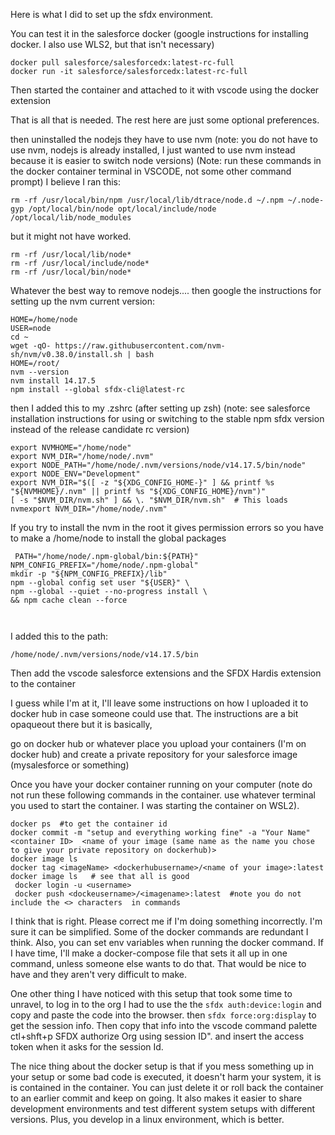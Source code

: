 Here is what I did to set up the sfdx environment. 

You can test it in the salesforce docker (google instructions for installing docker. I also use WLS2, but that isn't necessary)
```
docker pull salesforce/salesforcedx:latest-rc-full
docker run -it salesforce/salesforcedx:latest-rc-full
```

Then started the container and attached to it with vscode using the docker extension

That is all that is needed.  The rest here are just some optional preferences.

then uninstalled the nodejs they have to use nvm (note: you do not have to use nvm, nodejs is already installed, I just wanted to use nvm instead because it is easier to switch node versions)
(Note: run these commands in the docker container terminal in VSCODE, not some other command prompt)
I believe I ran this:

```
rm -rf /usr/local/bin/npm /usr/local/lib/dtrace/node.d ~/.npm ~/.node-gyp /opt/local/bin/node opt/local/include/node /opt/local/lib/node_modules
```
but it might not have worked.
```
rm -rf /usr/local/lib/node*
rm -rf /usr/local/include/node* 
rm -rf /usr/local/bin/node*  
```
Whatever the best way to remove nodejs....
then google the instructions for setting up the nvm current version:
```
HOME=/home/node
USER=node
cd ~
wget -qO- https://raw.githubusercontent.com/nvm-sh/nvm/v0.38.0/install.sh | bash
HOME=/root/   
nvm --version 
nvm install 14.17.5
npm install --global sfdx-cli@latest-rc  
```

then I added this to my .zshrc (after setting up zsh) (note: see salesforce installation instructions for using or switching to the stable npm sfdx version instead of the release candidate rc version)

```
export NVMHOME="/home/node"
export NVM_DIR="/home/node/.nvm"
export NODE_PATH="/home/node/.nvm/versions/node/v14.17.5/bin/node"
export NODE_ENV="Development"
export NVM_DIR="$([ -z "${XDG_CONFIG_HOME-}" ] && printf %s "${NVMHOME}/.nvm" || printf %s "${XDG_CONFIG_HOME}/nvm")"
[ -s "$NVM_DIR/nvm.sh" ] && \. "$NVM_DIR/nvm.sh"  # This loads nvmexport NVM_DIR="/home/node/.nvm"

```
If you try to install the nvm in the root it gives permission errors so you have to make a /home/node to install the global packages



```
 PATH="/home/node/.npm-global/bin:${PATH}" 
NPM_CONFIG_PREFIX="/home/node/.npm-global"
mkdir -p "${NPM_CONFIG_PREFIX}/lib"  
npm --global config set user "${USER}" \  
npm --global --quiet --no-progress install \    
&& npm cache clean --force

   
```

I added this to the path:
```
/home/node/.nvm/versions/node/v14.17.5/bin
```
Then add the vscode salesforce extensions and the SFDX Hardis extension to the container

I guess while I'm at it, I'll leave some instructions on how I uploaded it to docker hub in case someone could use that.  The instructions are a bit opaqueout there but it is basically, 

go on docker hub or whatever place you upload your containers (I'm on docker hub) and create a private repository for your salesforce image (mysalesforce or something)

Once you have your docker container running on your computer (note do not run these following commands in the container. use whatever terminal you used to start the container. I was starting the container on WSL2).
```
docker ps  #to get the container id
docker commit -m "setup and everything working fine" -a "Your Name" <container ID>  <name of your image (same name as the name you chose to give your private repository on dockerhub)>
docker image ls   
docker tag <imageName> <dockerhubusername>/<name of your image>:latest 
docker image ls   # see that all is good
 docker login -u <username>
 docker push <dockeusername>/<imagename>:latest  #note you do not include the <> characters  in commands
 ```

I think that is right. Please correct me if I'm doing something incorrectly. I'm sure it can be simplified.  Some of the docker commands are redundant I think. Also, you can set env variables when running the docker command.  If I have time, I'll make a docker-compose file that sets it all up in one command, unless someone else wants to do that.  That would be nice to have and they aren't very difficult to make.
 
 One other thing I have noticed with this setup that took some time to unravel, to log in to the org I had to use the the `sfdx auth:device:login` and copy and paste the code into the browser.  then  `sfdx force:org:display` to get the session info.  Then copy that info into the vscode command palette ctl+shft+p SFDX authorize Org using session ID". and insert the access token when it asks for the session Id.  

The nice thing about the docker setup is that if you mess something up in your setup or some bad code is executed, it doesn't harm your system, it is is contained in the container.  You can just delete it or roll back the container to an earlier commit and keep on going. It also makes it easier to share development environments and test different system setups with different versions. Plus, you develop in a linux environment, which is better.

